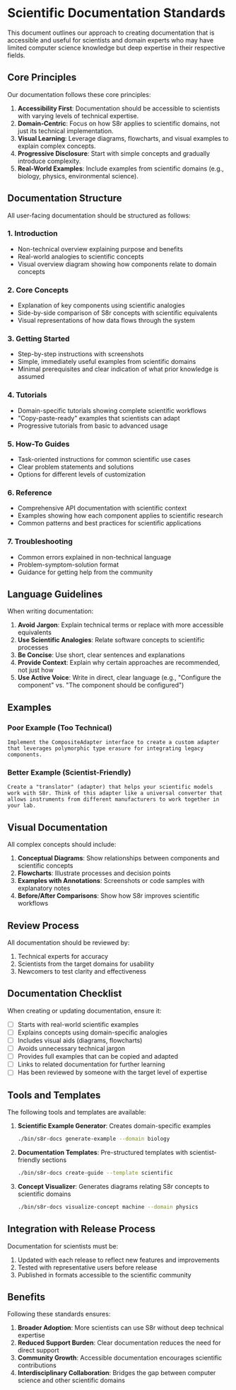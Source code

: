 <!--
Copyright (c) 2025 Eric C. Mumford (@heymumford)

This software was developed with analytical assistance from AI tools 
including Claude 3.7 Sonnet, Claude Code, and Google Gemini Deep Research,
which were used as paid services. All intellectual property rights 
remain exclusively with the copyright holder listed above.

Licensed under the Mozilla Public License 2.0
-->

# Scientific Documentation Standards

This document outlines our approach to creating documentation that is accessible and useful for scientists and domain experts who may have limited computer science knowledge but deep expertise in their respective fields.

## Core Principles

Our documentation follows these core principles:

1. **Accessibility First**: Documentation should be accessible to scientists with varying levels of technical expertise.
2. **Domain-Centric**: Focus on how S8r applies to scientific domains, not just its technical implementation.
3. **Visual Learning**: Leverage diagrams, flowcharts, and visual examples to explain complex concepts.
4. **Progressive Disclosure**: Start with simple concepts and gradually introduce complexity.
5. **Real-World Examples**: Include examples from scientific domains (e.g., biology, physics, environmental science).

## Documentation Structure

All user-facing documentation should be structured as follows:

### 1. Introduction

- Non-technical overview explaining purpose and benefits
- Real-world analogies to scientific concepts
- Visual overview diagram showing how components relate to domain concepts

### 2. Core Concepts

- Explanation of key components using scientific analogies
- Side-by-side comparison of S8r concepts with scientific equivalents
- Visual representations of how data flows through the system

### 3. Getting Started

- Step-by-step instructions with screenshots
- Simple, immediately useful examples from scientific domains
- Minimal prerequisites and clear indication of what prior knowledge is assumed

### 4. Tutorials

- Domain-specific tutorials showing complete scientific workflows
- "Copy-paste-ready" examples that scientists can adapt
- Progressive tutorials from basic to advanced usage

### 5. How-To Guides

- Task-oriented instructions for common scientific use cases
- Clear problem statements and solutions
- Options for different levels of customization

### 6. Reference

- Comprehensive API documentation with scientific context
- Examples showing how each component applies to scientific research
- Common patterns and best practices for scientific applications

### 7. Troubleshooting

- Common errors explained in non-technical language
- Problem-symptom-solution format
- Guidance for getting help from the community

## Language Guidelines

When writing documentation:

1. **Avoid Jargon**: Explain technical terms or replace with more accessible equivalents
2. **Use Scientific Analogies**: Relate software concepts to scientific processes
3. **Be Concise**: Use short, clear sentences and explanations
4. **Provide Context**: Explain why certain approaches are recommended, not just how
5. **Use Active Voice**: Write in direct, clear language (e.g., "Configure the component" vs. "The component should be configured")

## Examples

### Poor Example (Too Technical)
```
Implement the CompositeAdapter interface to create a custom adapter 
that leverages polymorphic type erasure for integrating legacy components.
```

### Better Example (Scientist-Friendly)
```
Create a "translator" (adapter) that helps your scientific models 
work with S8r. Think of this adapter like a universal converter that 
allows instruments from different manufacturers to work together in 
your lab.
```

## Visual Documentation

All complex concepts should include:

1. **Conceptual Diagrams**: Show relationships between components and scientific concepts
2. **Flowcharts**: Illustrate processes and decision points
3. **Examples with Annotations**: Screenshots or code samples with explanatory notes
4. **Before/After Comparisons**: Show how S8r improves scientific workflows

## Review Process

All documentation should be reviewed by:

1. Technical experts for accuracy
2. Scientists from the target domains for usability
3. Newcomers to test clarity and effectiveness

## Documentation Checklist

When creating or updating documentation, ensure it:

- [ ] Starts with real-world scientific examples
- [ ] Explains concepts using domain-specific analogies
- [ ] Includes visual aids (diagrams, flowcharts)
- [ ] Avoids unnecessary technical jargon
- [ ] Provides full examples that can be copied and adapted
- [ ] Links to related documentation for further learning
- [ ] Has been reviewed by someone with the target level of expertise

## Tools and Templates

The following tools and templates are available:

1. **Scientific Example Generator**: Creates domain-specific examples
   ```bash
   ./bin/s8r-docs generate-example --domain biology
   ```

2. **Documentation Templates**: Pre-structured templates with scientist-friendly sections
   ```bash
   ./bin/s8r-docs create-guide --template scientific
   ```

3. **Concept Visualizer**: Generates diagrams relating S8r concepts to scientific domains
   ```bash
   ./bin/s8r-docs visualize-concept machine --domain physics
   ```

## Integration with Release Process

Documentation for scientists must be:

1. Updated with each release to reflect new features and improvements
2. Tested with representative users before release
3. Published in formats accessible to the scientific community

## Benefits

Following these standards ensures:

1. **Broader Adoption**: More scientists can use S8r without deep technical expertise
2. **Reduced Support Burden**: Clear documentation reduces the need for direct support
3. **Community Growth**: Accessible documentation encourages scientific contributions
4. **Interdisciplinary Collaboration**: Bridges the gap between computer science and other scientific domains